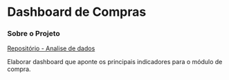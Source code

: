# Dashboard de Compras
### Sobre o Projeto

[Repositório - Analise de dados](https://github.com/joycecrds/Gestaocompra.git
)

Elaborar dashboard que aponte os principais indicadores para o módulo de compra.
